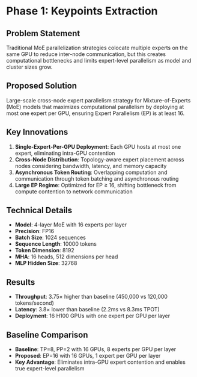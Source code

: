 # Phase 1: Keypoints Extraction

## Problem Statement
Traditional MoE parallelization strategies colocate multiple experts on the same GPU to reduce inter-node communication, but this creates computational bottlenecks and limits expert-level parallelism as model and cluster sizes grow.

## Proposed Solution
Large-scale cross-node expert parallelism strategy for Mixture-of-Experts (MoE) models that maximizes computational parallelism by deploying at most one expert per GPU, ensuring Expert Parallelism (EP) is at least 16.

## Key Innovations
1. **Single-Expert-Per-GPU Deployment**: Each GPU hosts at most one expert, eliminating intra-GPU contention
2. **Cross-Node Distribution**: Topology-aware expert placement across nodes considering bandwidth, latency, and memory capacity
3. **Asynchronous Token Routing**: Overlapping computation and communication through token batching and asynchronous routing
4. **Large EP Regime**: Optimized for EP ≥ 16, shifting bottleneck from compute contention to network communication

## Technical Details
- **Model**: 4-layer MoE with 16 experts per layer
- **Precision**: FP16
- **Batch Size**: 1024 sequences
- **Sequence Length**: 10000 tokens
- **Token Dimension**: 8192
- **MHA**: 16 heads, 512 dimensions per head
- **MLP Hidden Size**: 32768

## Results
- **Throughput**: 3.75× higher than baseline (450,000 vs 120,000 tokens/second)
- **Latency**: 3.8× lower than baseline (2.2ms vs 8.3ms TPOT)
- **Deployment**: 16 H100 GPUs with one expert per GPU per layer

## Baseline Comparison
- **Baseline**: TP=8, PP=2 with 16 GPUs, 8 experts per GPU per layer
- **Proposed**: EP=16 with 16 GPUs, 1 expert per GPU per layer
- **Key Advantage**: Eliminates intra-GPU expert contention and enables true expert-level parallelism